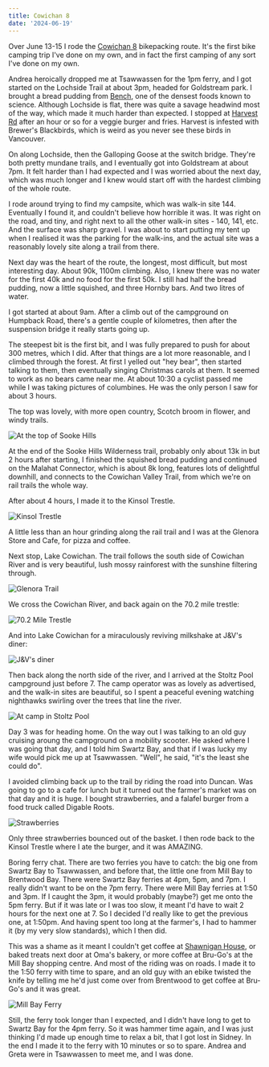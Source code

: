 ```yaml
---
title: Cowichan 8
date: '2024-06-19'
---
```


Over June 13-15 I rode the [Cowichan 8](https://bikepacking.com/routes/cowichan-valley-8/) bikepacking route. It's the first bike camping trip I've done on my own, and in fact the first camping of any sort I've done on my own.

Andrea heroically dropped me at Tsawwassen for the 1pm ferry, and I got started on the Lochside Trail at about 3pm, headed for Goldstream park. I brought a bread pudding from [Bench](https://www.thebenchbakehouse.com/), one of the densest foods known to science. Although Lochside is flat, there was quite a savage headwind most of the way, which made it much harder than expected. I stopped at [Harvest Rd](https://www.harvestrd.com/) after an hour or so for a veggie burger and fries. Harvest is infested with Brewer's Blackbirds, which is weird as you never see these birds in Vancouver.

On along Lochside, then the Galloping Goose at the switch bridge. They're both pretty mundane trails, and I eventually got into Goldstream at about 7pm. It felt harder than I had expected and I was worried about the next day, which was much longer and I knew would start off with the hardest climbing of the whole route.

I rode around trying to find my campsite, which was walk-in site 144. Eventually I found it, and couldn't believe how horrible it was. It was right on the road, and tiny, and right next to all the other walk-in sites - 140, 141, etc. And the surface was sharp gravel. I was about to start putting my tent up when I realised it was the parking for the walk-ins, and the actual site was a reasonably lovely site along a trail from there.

Next day was the heart of the route, the longest, most difficult, but most interesting day. About 90k, 1100m climbing. Also, I knew there was no water for the first 40k and no food for the first 50k. I still had half the bread pudding, now a little squished, and three Hornby bars. And two litres of water.

I got started at about 9am. After a climb out of the campground on Humpback Road, there's a gentle couple of kilometres, then after the suspension bridge it really starts going up.

The steepest bit is the first bit, and I was fully prepared to push for about 300 metres, which I did. After that things are a lot more reasonable, and I climbed through the forest. At first I yelled out "hey bear", then started talking to them, then eventually singing Christmas carols at them. It seemed to work as no bears came near me. At about 10:30 a cyclist passed me while I was taking pictures of columbines. He was the only person I saw for about 3 hours.

The top was lovely, with more open country, Scotch broom in flower, and windy trails.

![At the top of Sooke Hills](/images/cowichan-8/top-of-sooke-hills.jpeg)

At the end of the Sooke Hills Wilderness trail, probably only about 13k in but 2 hours after starting, I finished the squished bread pudding and continued on the Malahat Connector, which is about 8k long, features lots of delightful downhill, and connects to the Cowichan Valley Trail, from which we're on rail trails the whole way.

After about 4 hours, I made it to the Kinsol Trestle.

![Kinsol Trestle](/images/cowichan-8/kinsol-trestle.jpeg)

A little less than an hour grinding along the rail trail and I was at the Glenora Store and Cafe, for pizza and coffee.

Next stop, Lake Cowichan. The trail follows the south side of Cowichan River and is very beautiful, lush mossy rainforest with the sunshine filtering through.

![Glenora Trail](/images/cowichan-8/glenora-trail.jpeg)

We cross the Cowichan River, and back again on the 70.2 mile trestle:

![70.2 Mile Trestle](/images/cowichan-8/70.2-mile-trestle.jpeg)

And into Lake Cowichan for a miraculously reviving milkshake at J&V's diner:

![J&V's diner](/images/cowichan-8/J-and-Vs.jpeg)

Then back along the north side of the river, and I arrived at the Stoltz Pool campground just before 7. The camp operator was as lovely as advertised, and the walk-in sites are beautiful, so I spent a peaceful evening watching nighthawks swirling over the trees that line the river.

![At camp in Stoltz Pool](/images/cowichan-8/stoltz-camp.jpeg)

Day 3 was for heading home. On the way out I was talking to an old guy cruising aroung the campground on a mobility scooter. He asked where I was going that day, and I told him Swartz Bay, and that if I was lucky my wife would pick me up at Tsawwassen. "Well", he said, "it's the least she could do".

I avoided climbing back up to the trail by riding the road into Duncan. Was going to go to a cafe for lunch but it turned out the farmer's market was on that day and it is huge. I bought strawberries, and a falafel burger from a food truck called Digable Roots.

![Strawberries](/images/cowichan-8/strawberries.jpeg)

Only three strawberries bounced out of the basket. I then rode back to the Kinsol Trestle where I ate the burger, and it was AMAZING.

Boring ferry chat. There are two ferries you have to catch: the big one from Swartz Bay to Tsawwassen, and before that, the little one from Mill Bay to Brentwood Bay. There were Swartz Bay ferries at 4pm, 5pm, and 7pm. I really didn't want to be on the 7pm ferry. There were Mill Bay ferries at 1:50 and 3pm. If I caught the 3pm, it would probably (maybe?) get me onto the 5pm ferry. But if it was late or I was too slow, it meant I'd have to wait 2 hours for the next one at 7. So I decided I'd really like to get the previous one, at 1:50pm. And having spent too long at the farmer's, I had to hammer it (by my very slow standards), which I then did.

This was a shame as it meant I couldn't get coffee at [Shawnigan House](https://www.shawnigancoffee.com/), or baked treats next door at Oma's bakery, or more coffee at Bru-Go's at the Mill Bay shopping centre. And most of the riding was on roads. I made it to the 1:50 ferry with time to spare, and an old guy with an ebike twisted the knife by telling me he'd just come over from Brentwood to get coffee at Bru-Go's and it was great.

![Mill Bay Ferry](/images/cowichan-8/mill-bay-ferry.jpeg)

Still, the ferry took longer than I expected, and I didn't have long to get to Swartz Bay for the 4pm ferry. So it was hammer time again, and I was just thinking I'd made up enough time to relax a bit, that I got lost in Sidney. In the end I made it to the ferry with 10 minutes or so to spare. Andrea and Greta were in Tsawwassen to meet me, and I was done.
